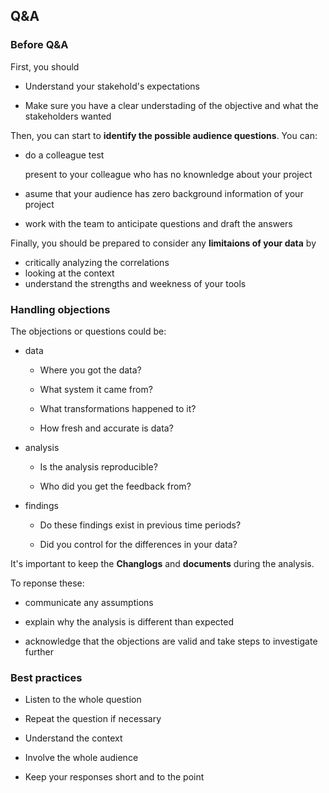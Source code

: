 ## Q&A

### Before Q&A

First, you should

- Understand your stakehold's expectations

- Make sure you have a clear understading of the objective and what the stakeholders wanted

Then, you can start to **identify the possible audience questions**. You can:

- do a colleague test

  present to your colleague who has no knownledge about your project

- asume that your audience has zero background information of your project

- work with the team to anticipate questions and draft the answers

Finally, you should be prepared to consider any **limitaions of your data** by

- critically analyzing the correlations
- looking at the context
- understand the strengths and weekness of your tools

### Handling objections

The objections or questions could be:

- data

  - Where you got the data?

  - What system it came from?

  - What transformations happened to it?

  - How fresh and accurate is data?

- analysis

  - Is the analysis reproducible?

  - Who did you get the feedback from?

- findings

  - Do these findings exist in previous time periods?

  - Did you control for the differences in your data?

It's important to keep the **Changlogs** and **documents** during the analysis.

To reponse these:

- communicate any assumptions

- explain why the analysis is different than expected

- acknowledge that the objections are valid and take steps to investigate further

### Best practices

- Listen to the whole question

- Repeat the question if necessary

- Understand the context

- Involve the whole audience

- Keep your responses short and to the point
